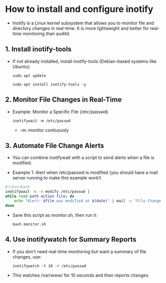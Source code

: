 # How to install and configure inotify
- Inotify is a Linux kernel subsystem that allows you to monitor file and directory changes in real-time. It is more lightweight and better for real-time monitoring than auditd.
## 1. Install inotify-tools
- If not already installed, install inotify-tools (Debian-based systems like Ubuntu):
  
    `sudo apt update`

    `sudo apt install inotify-tools -y`

## 2. Monitor File Changes in Real-Time
- Example: Monitor a Specific File (/etc/passwd)

    `inotifywait -m /etc/passwd`
    - -m: monitor contiuously

## 3. Automate File Change Alerts
- You can combine inotifywait with a script to send alerts when a file is modified.

- Example 1: Alert when /etc/passwd is modified (you should have a mail server running to make this example work!)

``` bash
#!/bin/bash
inotifywait -m -e modify /etc/passwd |
while read path action file; do
	echo "Alert: $file was modified at $(date)" | mail -s "File Change Alert" admin@example.com
done
```

- Save this script as monitor.sh, then run it:
  
    `bash monitor.sh`

## 4. Use inotifywatch for Summary Reports
- If you don’t need real-time monitoring but want a summary of file changes, use:
  
    `inotifywatch -t 10 -r /etc/passwd`
  
- This watches /var/www/ for 10 seconds and then reports changes.

